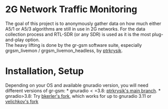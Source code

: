 # 2G Network Traffic Monitoring

The goal of this project is to anonymously gather data on how much either A5/1 or A5/3 algorithms are still in use in 2G networks.
For the data collection process and RTL-SDR (or any SDR) is used as it is the most plug-and-play option.  
The heavy lifting is done by the gr-gsm software suite, especially grgsm_livemon / grgsm_livemon_headless, by [ptrkrysik](https://github.com/ptrkrysik/gr-gsm).

# Installation, Setup

Depending on your OS and available gnuradio version, you will need different versions of gr-gsm:
    * gnuradio$<=$3.8: [ptrkrysik's main branch](https://github.com/ptrkrysik/gr-gsm).
    * gnradio$>$3.8: Try [bkerler's fork](https://github.com/bkerler/gr-gsm), which works for up to gnuradio 3.11
                     or [velichkov's fork](https://github.com/bkerler/gr-gsm)
